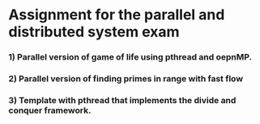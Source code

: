 # Assignment for the parallel and distributed system exam
### 1) Parallel version of game of life using pthread and oepnMP.
### 2) Parallel version of finding primes in range with fast flow
### 3) Template with pthread that implements the divide and conquer framework. 
